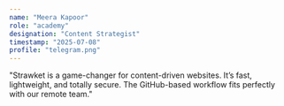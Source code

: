 ```yaml
---
name: "Meera Kapoor"
role: "academy"
designation: "Content Strategist"
timestamp: "2025-07-08"
profile: "telegram.png"
---
```


"Strawket is a game-changer for content-driven websites. It’s fast, lightweight, and totally secure. The GitHub-based workflow fits perfectly with our remote team."
